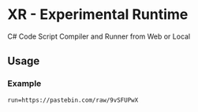 # XR - Experimental Runtime

C# Code Script Compiler and Runner from Web or Local

## Usage

### Example
```
run=https://pastebin.com/raw/9vSFUPwX
```
